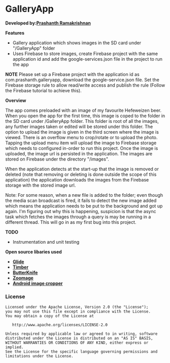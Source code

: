 GalleryApp
==========

**Developed by:[Prashanth Ramakrishnan](prashanth_r03@yahoo.co.in)**


**Features**
- Gallery application which shows images in the SD card under "/GalleryApp"  folder
- Uses Firebase to store images, create Firebase project with the same application id and add the google-services.json file in the project to run the app

**NOTE**
Please set up a Firebase project with the application id as com.prashanth.galleryapp, download the google-service.json file. Set the Firebase storage rule to
allow read/write access and publish the rule (Follow the Firebase tutorial to achieve this).

**Overview**

The app comes preloaded with an image of my favourite Hefeweizen beer. When you open the app for the first time, this image is coped to the folder in the SD
card under /GalleryApp folder. This folder is root of all the images, any further images taken or edited will be stored under this folder.
The option to upload the image is given in the third screen where the image is viewed. There is an overflow menu to crop/rotate or to upload the photo.
Tapping the upload menu item will upload the image to Firebase storage which needs to configured in-order to run this project. Once the image is uploaded, the
image url is persisted in the application. The images are stored on Firebase under the directory "/images".

When the application detects at the start-up that the image is removed or deleted (note that removing or deleting is
done outside the scope of this application) the application downloads the images from the Firebase storage with the stored image url.

Note: For some reason, when a new file is added to the folder; even though the media scan broadcast is fired, it fails to detect the new image added which means
the application needs to be put to the background and got up again. I'm figuring out why this is happening, suspicion is that the async task which fetches the
images through a query is may be running in a different thread. This will go in as my first bug into this project.

**TODO**
- Instrumentation and unit testing

**Open source libaries used**
- **[Glide](https://github.com/bumptech/glide)**
- **[Timber](https://github.com/JakeWharton/timber)**
- **[ButterKnife](https://github.com/JakeWharton/butterknife)**
- **[Zoomage](https://github.com/jsibbold/zoomage)**
- **[Android image cropper](https://github.com/ArthurHub/Android-Image-Cropper)**

### License

    Licensed under the Apache License, Version 2.0 (the "License");
    you may not use this file except in compliance with the License.
    You may obtain a copy of the License at

       http://www.apache.org/licenses/LICENSE-2.0

    Unless required by applicable law or agreed to in writing, software
    distributed under the License is distributed on an "AS IS" BASIS,
    WITHOUT WARRANTIES OR CONDITIONS OF ANY KIND, either express or implied.
    See the License for the specific language governing permissions and
    limitations under the License.